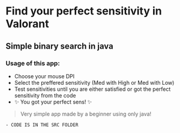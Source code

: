 # Find your perfect sensitivity in **Valorant**

## Simple binary search in java

### Usage of this app:
- Choose your mouse DPI
- Select the preffered sensitivity (Med with High or Med with Low)
- Test sensitivities until you are either satisfied or got the perfect sensitivity from the code
-   ✨ You got your perfect sens!  ✨


> Very simple app made by a beginner using only java!
```code
- CODE IS IN THE SRC FOLDER









